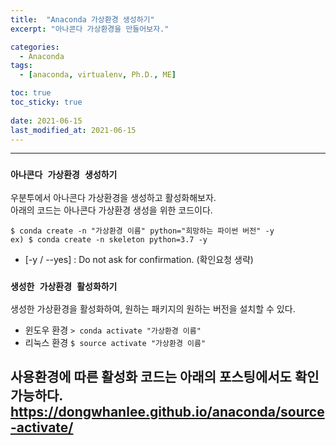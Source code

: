 ```yaml
---
title:  "Anaconda 가상환경 생성하기"
excerpt: "아나콘다 가상환경을 만들어보자."

categories:
  - Anaconda
tags:
  - [anaconda, virtualenv, Ph.D., ME]

toc: true
toc_sticky: true
 
date: 2021-06-15
last_modified_at: 2021-06-15
---
```


---

### __`아나콘다 가상환경 생성하기`__

우분투에서 아나콘다 가상환경을 생성하고 활성화해보자.  
아래의 코드는 아나콘다 가상환경 생성을 위한 코드이다.

```
$ conda create -n "가상환경 이름" python="희망하는 파이썬 버전" -y
ex) $ conda create -n skeleton python=3.7 -y 
```
- [-y / --yes] : Do not ask for confirmation. (확인요청 생략)


### __`생성한 가상환경 활성화하기`__

생성한 가상환경을 활성화하여, 원하는 패키지의 원하는 버전을 설치할 수 있다. 

- 윈도우 환경
```> conda activate "가상환경 이름" ```
- 리눅스 환경
```$ source activate "가상환경 이름" ```

사용환경에 따른 활성화 코드는 아래의 포스팅에서도 확인 가능하다.  
https://dongwhanlee.github.io/anaconda/source-activate/
---